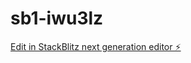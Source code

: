 # sb1-iwu3lz

[Edit in StackBlitz next generation editor ⚡️](https://stackblitz.com/~/github.com/Sadiq12174/sb1-iwu3lz)